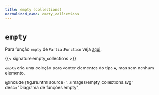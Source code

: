 ```yaml
---
title: empty (collections)
normalized_name: empty_collections
---
```


# `empty`

Para função `empty` de `PartialFunction` veja [aqui](./empty_PartialFunction).

{{< signature empty_collections >}}

`empty` cria uma coleção para conter elementos do tipo `A`, mas sem nenhum elemento.

@include [figure.html source="../images/empty_collections.svg" desc="Diagrama de funções empty"]
